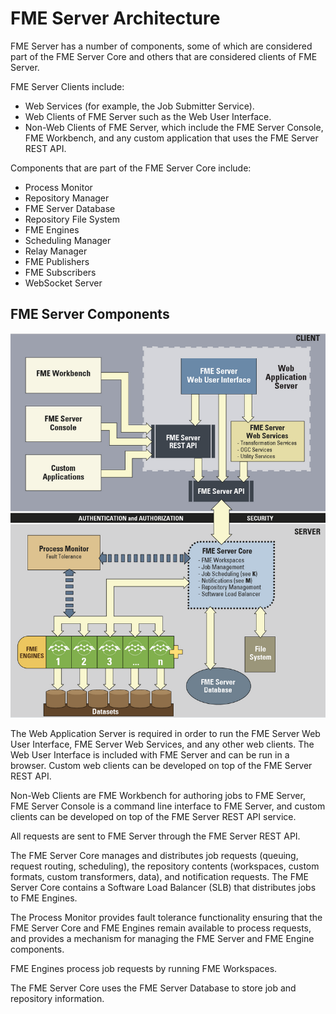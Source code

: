 # FME Server Architecture #

FME Server has a number of components, some of  which are considered part of the FME Server Core and others that are considered clients of FME Server.

FME Server Clients include:

- Web Services (for example, the Job Submitter Service).
- Web Clients of FME Server such as the Web User Interface.
- Non-Web Clients of FME Server, which include the FME Server Console, FME Workbench, and any custom application that uses the FME Server REST API.

Components that are part of the FME Server Core include:

- Process Monitor
- Repository Manager
- FME Server Database
- Repository File System
- FME Engines
- Scheduling Manager
- Relay Manager
- FME Publishers
- FME Subscribers
- WebSocket Server

## FME Server Components ##

![](./Images/1.004.serverArchitectureDiagram.png)

The Web Application Server is required in order to run the FME Server Web User Interface, FME Server Web Services, and any other web clients. The Web User Interface is included with FME Server and can be run in a browser.
Custom web clients can be developed on top of the FME Server REST API.

Non-Web Clients are FME Workbench for authoring jobs to FME Server, FME Server Console is a command line interface to FME Server, and custom clients can be developed on top of the FME Server REST API service.

All requests are sent to FME Server through the FME Server REST API.

The FME Server Core manages and distributes job requests (queuing, request routing, scheduling), the repository contents (workspaces, custom formats, custom transformers, data), and notification requests. The FME Server Core contains a Software Load Balancer (SLB) that distributes jobs to FME Engines.

The Process Monitor provides fault tolerance functionality ensuring that the FME Server Core and FME Engines remain available to process requests, and provides a mechanism for managing the FME Server and FME Engine components.

FME Engines process job requests by running FME Workspaces.

The FME Server Core uses the FME Server Database to store job and repository information.